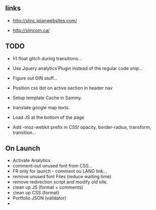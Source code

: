 links
-----

- http://slinc.iplanwebsites.com/

- http://slincom.ca/


TODO
------

- h1 float glitch during transitions...

- Use Jquery analytics Plugin instead of the regular code snip...

- Figure out DIN stuff...

- Position css dot on active section in header nav

- Setup template Cache in Sammy.

- translate google map texts.

- Load JS at the bottom of the page

- Add -moz-webkit prefix in CSS! opacity, border-radius, transform, transition...




On Launch
------

- Activate Analytics
- comment-out unused font from CSS...
- FR only for launch - comment ou LANG link...
- remove unused font Files (reduce waiting time)
- remove redirection script and modify old site.
- clean up JS (format + comments)
- clean up CSS (format)
- Portfolio JSON (validator)
- 




